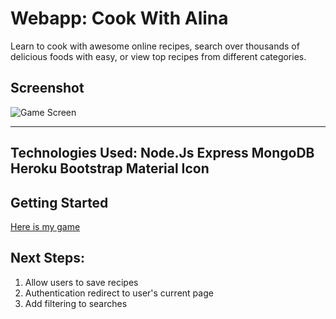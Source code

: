  # Webapp: Cook With Alina

Learn to cook with awesome online recipes, search over thousands of delicious foods with easy, or view top recipes from different categories.


## Screenshot
![Game Screen](./assets/highlow.png)

----
## Technologies Used: Node.Js Express MongoDB Heroku Bootstrap Material Icon

## Getting Started

[Here is my game](https://wangxiaolialina.github.io/sei-project-1/)

## Next Steps: 

1. Allow users to save recipes
2. Authentication redirect to user's current page
3. Add filtering to searches